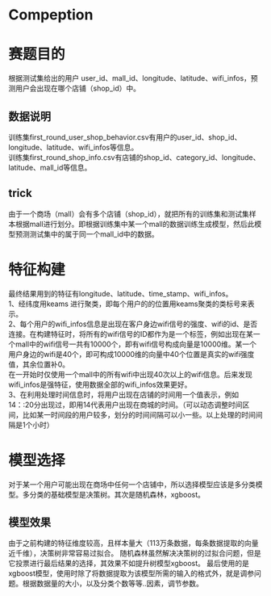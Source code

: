 # Compeption
# 赛题目的
 根据测试集给出的用户 user_id、mall_id、longitude、latitude、wifi_infos，预测用户会出现在哪个店铺（shop_id）中。
 
 ## 数据说明
 训练集first_round_user_shop_behavior.csv有用户的user_id、shop_id、longitude、latitude、wifi_infos等信息。<br>
 训练集first_round_shop_info.csv有店铺的shop_id、category_id、longitude、latitude、mall_id等信息。<br>
 ## trick
 由于一个商场（mall）会有多个店铺（shop_id），就把所有的训练集和测试集样本根据mall进行划分。即根据训练集中某一个mall的数据训练生成模型，然后此模型预测测试集中的属于同一个mall_id中的数据。
 
 # 特征构建
 最终结果用到的特征有longitude、latitude、time_stamp、wifi_infos。<br>
 1、经纬度用keams 进行聚类，即每个用户的的位置用keams聚类的类标号来表示。<br>
 2、每个用户的wifi_infos信息是出现在客户身边wifi信号的强度、wifi的id、是否连接。在构建特征时，将所有的wifi信号的ID都作为是一个标签，例如出现在某一个mall中的wifi信号一共有10000个，即有wifi信号构成向量是10000维。某一个用户身边的wifi是40个，即可构成10000维的向量中40个位置是真实的wifi强度值，其余位置补0。<br>
 在一开始时仅使用一个mall中的所有wifi中出现40次以上的wifi信息。后来发现wifi_infos是强特征，使用数据全部的wifi_infos效果更好。<br>
 3、在利用处理时间信息时，将用户出现在店铺的时间用一个值表示，例如14：:20分出现过，即用14代表用户出现在商城的时间。（可以动态调整时间区间，比如某一时间段的用户较多，划分的时间间隔可以小一些。以上处理的时间间隔是1个小时）<br>
 
 # 模型选择
 对于某一个用户可能出现在商场中任何一个店铺中，所以选择模型应该是多分类模型。多分类的基础模型是决策树。其次是随机森林，xgboost。
 ## 模型效果
 由于之前构建的特征维度较高，且样本量大（113万条数据，每条数据提取的向量近千维），决策树非常容易过拟合。
 随机森林虽然解决决策树的过拟合问题，但是它投票进行最后结果的选择，其效果不如提升树模型xgboost。
 最后使用的是xgboost模型，使用时除了将数据提取为该模型所需的输入的格式外，就是调参问题。根据数据量的大小，以及分类个数等等..因素，调节参数。
